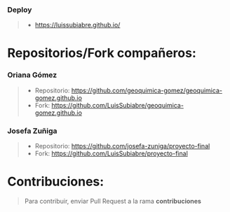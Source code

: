 ### Deploy
>- https://luissubiabre.github.io/
# Repositorios/Fork compañeros:
### Oriana Gómez
>- Repositorio: https://github.com/geoquimica-gomez/geoquimica-gomez.github.io
>- Fork: https://github.com/LuisSubiabre/geoquimica-gomez.github.io

### Josefa Zuñiga
>- Repositorio: https://github.com/josefa-zuniga/proyecto-final
>- Fork: https://github.com/LuisSubiabre/proyecto-final

# Contribuciones:
> Para contribuir, enviar Pull Request a la rama **contribuciones**
